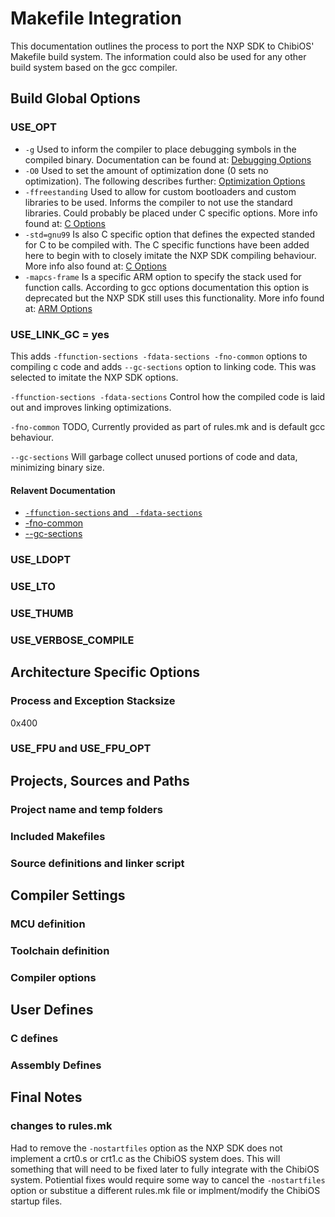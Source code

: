 # Makefile Integration
This documentation outlines the process to port the NXP SDK to ChibiOS' Makefile build system.
The information could also be used for any other build system based on the gcc compiler.

## Build Global Options
### USE_OPT
* `-g` Used to inform the compiler to place debugging symbols in the compiled binary. 
Documentation can be found at: [Debugging Options](https://gcc.gnu.org/onlinedocs/gcc/Debugging-Options.html#Debugging-Options)
* `-O0` Used to set the amount of optimization done (0 sets no optimization). The following
describes further: [Optimization Options](https://gcc.gnu.org/onlinedocs/gcc/Optimize-Options.html#Optimize-Options)
* `-ffreestanding` Used to allow for custom bootloaders and custom libraries to be used. Informs the
compiler to not use the standard libraries. Could probably be placed under C specific options. 
More info found at: [C Options](https://gcc.gnu.org/onlinedocs/gcc/C-Dialect-Options.html#C-Dialect-Options)
* `-std=gnu99` Is also C specific option that defines the expected standed for C to be compiled with.
The C specific functions have been added here to begin with to closely imitate the NXP SDK compiling
behaviour. More info also found at: [C Options](https://gcc.gnu.org/onlinedocs/gcc/C-Dialect-Options.html#C-Dialect-Options)
* `-mapcs-frame` Is a specific ARM option to specify the stack used for function calls. According to
gcc options documentation this option is deprecated but the NXP SDK still uses this functionality.
More info found at: [ARM Options](https://gcc.gnu.org/onlinedocs/gcc/ARM-Options.html)

### USE_LINK_GC = yes
This adds `-ffunction-sections -fdata-sections -fno-common` options to compiling c code and adds
`--gc-sections` option to linking code. This was selected to imitate the NXP SDK options.

`-ffunction-sections -fdata-sections` Control how the compiled code is laid out and improves linking
optimizations.

`-fno-common` TODO, Currently provided as part of rules.mk and is default gcc behaviour.

`--gc-sections` Will garbage collect unused portions of code and data, minimizing binary size.

#### Relavent Documentation
* [`-ffunction-sections` and ` -fdata-sections`](https://gcc.gnu.org/onlinedocs/gcc/Optimize-Options.html#Optimize-Options)
* [-fno-common](https://gcc.gnu.org/onlinedocs/gcc/Code-Gen-Options.html)
* [--gc-sections](https://linux.die.net/man/1/arm-linux-gnu-ld)

### USE_LDOPT

### USE_LTO

### USE_THUMB

### USE_VERBOSE_COMPILE

## Architecture Specific Options
### Process and Exception Stacksize
0x400

### USE_FPU and USE_FPU_OPT

## Projects, Sources and Paths
### Project name and temp folders

### Included Makefiles

### Source definitions and linker script

## Compiler Settings
### MCU definition

### Toolchain definition

### Compiler options

## User Defines
### C defines

### Assembly Defines

## Final Notes
### changes to rules.mk
Had to remove the `-nostartfiles` option as the NXP SDK does not implement a crt0.s or crt1.c as the
ChibiOS system does. This will something that will need to be fixed later to fully integrate with 
the ChibiOS system. Potiential fixes would require some way to cancel the `-nostartfiles` option
or substitue a different rules.mk file or implment/modify the ChibiOS startup files.
